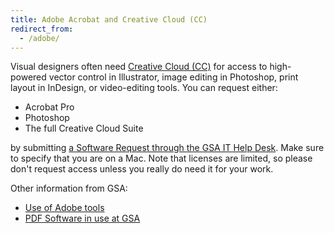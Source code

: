 ```yaml
---
title: Adobe Acrobat and Creative Cloud (CC)
redirect_from:
  - /adobe/
---
```


Visual designers often need [Creative Cloud (CC)](https://www.adobe.com/creativecloud.html) for access to high-powered vector control in Illustrator, image editing in Photoshop, print layout in InDesign, or video-editing tools. You can request either:

- Acrobat Pro
- Photoshop
- The full Creative Cloud Suite

by submitting [a Software Request through the GSA IT Help Desk](https://gsa.servicenowservices.com/sp/?id=sc_cat_item&sys_id=1bfdfdca78d3a400ce3ddff91a64940b). Make sure to specify that you are on a Mac. Note that licenses are limited, so please don't request access unless you really do need it for your work.

Other information from GSA:

- [Use of Adobe tools](https://gsa.servicenowservices.com/sp/?id=kb_category&kb_category=5214a9aadbe87f042b02388d7c961958&kb_id=ae19594bdba4834007d97e721f96190c)
- [PDF Software in use at GSA](https://insite.gsa.gov/employee-resources/information-technology/do-it-yourself-self-help/software-and-applications/pdf-software-in-use-at-gsa)
